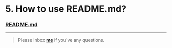 # 5. How to use README.md?


### [README.md](https://github.com/adam-p/markdown-here/wiki/Markdown-Cheatsheet)


---


> Please inbox **[me](https://www.facebook.com/shoriot)** if you've any questions.